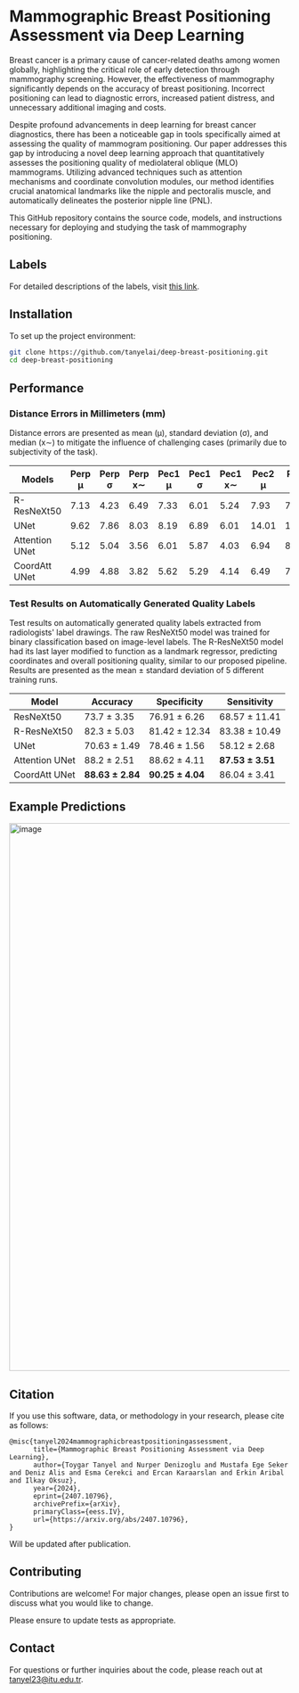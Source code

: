 
# Mammographic Breast Positioning Assessment via Deep Learning
Breast cancer is a primary cause of cancer-related deaths among women globally, highlighting the critical role of early detection through mammography screening. However, the effectiveness of mammography significantly depends on the accuracy of breast positioning. Incorrect positioning can lead to diagnostic errors, increased patient distress, and unnecessary additional imaging and costs.

Despite profound advancements in deep learning for breast cancer diagnostics, there has been a noticeable gap in tools specifically aimed at assessing the quality of mammogram positioning. Our paper addresses this gap by introducing a novel deep learning approach that quantitatively assesses the positioning quality of mediolateral oblique (MLO) mammograms. Utilizing advanced techniques such as attention mechanisms and coordinate convolution modules, our method identifies crucial anatomical landmarks like the nipple and pectoralis muscle, and automatically delineates the posterior nipple line (PNL).

This GitHub repository contains the source code, models, and instructions necessary for deploying and studying the task of mammography positioning.

## Labels
For detailed descriptions of the labels, visit [this link](https://github.com/tanyelai/deep-breast-positioning/tree/main/labels).


## Installation
To set up the project environment:
```bash
git clone https://github.com/tanyelai/deep-breast-positioning.git
cd deep-breast-positioning
```

## Performance

### Distance Errors in Millimeters (mm)

Distance errors are presented as mean (μ), standard deviation (σ), and median (x∼) to mitigate the influence of challenging cases (primarily due to subjectivity of the task).

| Models         | Perp μ | Perp σ | Perp x∼ | Pec1 μ | Pec1 σ | Pec1 x∼ | Pec2 μ | Pec2 σ | Pec2 x∼ | Nipple μ | Nipple σ | Nipple x∼ | Angular μ | Angular σ | Angular x∼ |
|----------------|--------|--------|---------|--------|--------|---------|--------|--------|---------|----------|----------|-----------|-----------|-----------|------------|
| R-ResNeXt50    | 7.13   | 4.23   | 6.49    | 7.33   | 6.01   | 5.24    | 7.93   | 7.00   | 6.20    | 4.63     | 1.99     | 4.45      | 2.71      | 2.44      | 1.96       |
| UNet           | 9.62   | 7.86   | 8.03    | 8.19   | 6.89   | 6.01    | 14.01  | 14.01  | 10.9    | 6.80     | 5.25     | 5.72      | 3.52      | 3.15      | 2.66       |
| Attention UNet | 5.12   | 5.04   | 3.56    | 6.01   | 5.87   | 4.03    | 6.94   | 8.25   | 3.95    | 2.98     | 2.40     | 2.52      | 2.58      | 2.73      | 1.81       |
| CoordAtt UNet  | 4.99   | 4.88   | 3.82    | 5.62   | 5.29   | 4.14    | 6.49   | 7.37   | 4.26    | 2.97     | 2.46     | 2.45      | 2.42      | 2.56      | 1.75       |

### Test Results on Automatically Generated Quality Labels

Test results on automatically generated quality labels extracted from radiologists' label drawings. The raw ResNeXt50 model was trained for binary classification based on image-level labels. The R-ResNeXt50 model had its last layer modified to function as a landmark regressor, predicting coordinates and overall positioning quality, similar to our proposed pipeline. Results are presented as the mean ± standard deviation of 5 different training runs.

| Model         | Accuracy            | Specificity         | Sensitivity         |
|---------------|---------------------|---------------------|---------------------|
| ResNeXt50     | 73.7 ± 3.35         | 76.91 ± 6.26        | 68.57 ± 11.41       |
| R-ResNeXt50   | 82.3 ± 5.03         | 81.42 ± 12.34       | 83.38 ± 10.49       |
| UNet          | 70.63 ± 1.49        | 78.46 ± 1.56        | 58.12 ± 2.68        |
| Attention UNet| 88.2 ± 2.51         | 88.62 ± 4.11        | **87.53 ± 3.51**    |
| CoordAtt UNet | **88.63 ± 2.84**    | **90.25 ± 4.04**    | 86.04 ± 3.41        |

## Example Predictions
<img width="983" alt="image" src="https://github.com/tanyelai/deep-breast-positioning/assets/44132720/2307adc8-95b1-4805-b8d4-5fb9e1107967">

## Citation
If you use this software, data, or methodology in your research, please cite as follows:
```
@misc{tanyel2024mammographicbreastpositioningassessment,
      title={Mammographic Breast Positioning Assessment via Deep Learning}, 
      author={Toygar Tanyel and Nurper Denizoglu and Mustafa Ege Seker and Deniz Alis and Esma Cerekci and Ercan Karaarslan and Erkin Aribal and Ilkay Oksuz},
      year={2024},
      eprint={2407.10796},
      archivePrefix={arXiv},
      primaryClass={eess.IV},
      url={https://arxiv.org/abs/2407.10796}, 
}
```
Will be updated after publication.

## Contributing
Contributions are welcome! For major changes, please open an issue first to discuss what you would like to change.

Please ensure to update tests as appropriate.

## Contact
For questions or further inquiries about the code, please reach out at tanyel23@itu.edu.tr.
